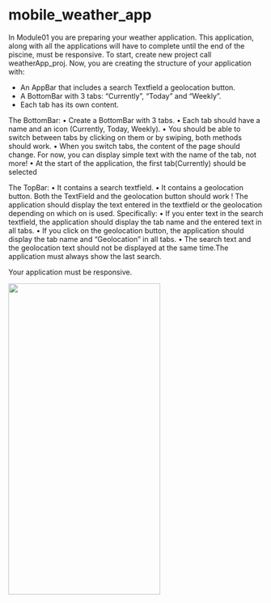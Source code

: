 # mobile_weather_app

In Module01 you are preparing your weather application. This application, along with
all the applications will have to complete until the end of the piscine, must be responsive.
To start, create new project call weatherApp_proj.
Now, you are creating the structure of your application with:
- An AppBar that includes a search Textfield a geolocation button.
- A BottomBar with 3 tabs: “Currently”, “Today” and “Weekly”.
- Each tab has its own content.

The BottomBar:
• Create a BottomBar with 3 tabs.
• Each tab should have a name and an icon (Currently, Today, Weekly).
• You should be able to switch between tabs by clicking on them or by swiping, both
methods should work.
• When you switch tabs, the content of the page should change. For now, you can
display simple text with the name of the tab, not more!
• At the start of the application, the first tab(Currently) should be selected

The TopBar:
• It contains a search textfield.
• It contains a geolocation button.
Both the TextField and the geolocation button should work !
The application should display the text entered in the textfield or the geolocation
depending on which on is used.
Specifically:
• If you enter text in the search textfield, the application should display the tab name
and the entered text in all tabs.
• If you click on the geolocation button, the application should display the tab name
and “Geolocation” in all tabs.
• The search text and the geolocation text should not be displayed at the same
time.The application must always show the last search.

Your application must be responsive.

<img src="https://github.com/khasey/Mobile_1_Structure-and-logic/mobile_weather_app/screenshot/screen.png?raw=true" width="300" height="615">
